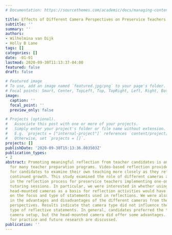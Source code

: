 ```yaml
---
# Documentation: https://sourcethemes.com/academic/docs/managing-content/

title: Effects of Different Camera Perspectives on Preservice Teachers’ Written Reflections
subtitle: ''
summary: ''
authors:
- Wilhelmina van Dijk
- Holly B Lane
tags: []
categories: []
date: -01-01
lastmod: 2020-09-30T11:13:37-04:00
featured: false
draft: false

# Featured image
# To use, add an image named `featured.jpg/png` to your page's folder.
# Focal points: Smart, Center, TopLeft, Top, TopRight, Left, Right, BottomLeft, Bottom, BottomRight.
image:
  caption: ''
  focal_point: ''
  preview_only: false

# Projects (optional).
#   Associate this post with one or more of your projects.
#   Simply enter your project's folder or file name without extension.
#   E.g. `projects = ["internal-project"]` references `content/project/deep-learning/index.md`.
#   Otherwise, set `projects = []`.
projects: []
publishDate: '2020-09-30T15:13:36.803503Z'
publication_types:
- 2
abstract: Promoting meaningful reflection from teacher candidates is an ongoing challenge
  for many teacher preparation programs. Video-based reflection provides an opportunity
  for candidates to examine their own teaching more closely as they reflect on their
  continued growth. This study examined the role of different cameras and camera angles
  in the reflection process for preservice teachers implementing one-on-one reading
  tutoring sessions. In particular, we were interested in whether using video from
  head-mounted cameras as a basis for reflection activities would have an influence
  on the focus and type of statements used in reflections. We were also interested
  in the advantages and disadvantages of the different cameras from the teacher candidates’
  perspectives. Results indicate that camera type did not influence the focus and
  type of reflective statements. In general, candidates preferred the traditional
  camera setup, but the head-mounted camera did offer some advantages. Implications
  for practice and future research are discussed.
publication: ''
---
```

